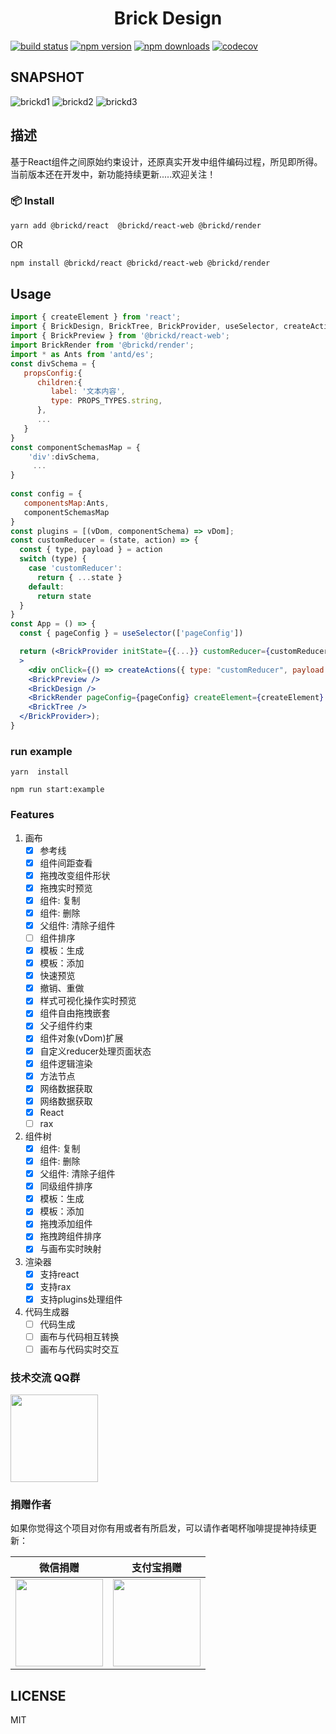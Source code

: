 <h1 align='center'>Brick Design</h1>

[![build status](https://travis-ci.org/brick-design/react-visual-editor.svg?branch=brickd)](https://travis-ci.org/github/brick-design/react-visual-editor)
[![npm version](https://img.shields.io/npm/v/@brickd/react.svg?style=flat-square)](https://www.npmjs.com/package/brickd)
[![npm downloads](https://img.shields.io/npm/dm/@brickd/react.svg?maxAge=43200&style=flat-square)](https://www.npmjs.com/package/brickd)
[![codecov](https://codecov.io/gh/brick-design/react-visual-editor/branch/master/graph/badge.svg)](https://codecov.io/gh/brick-design/react-visual-editor)

## SNAPSHOT
![brickd1](https://user-images.githubusercontent.com/15995127/85188005-7e4de100-b2d6-11ea-9441-2bd5570b14a9.gif)
![brickd2](https://user-images.githubusercontent.com/15995127/85187856-86595100-b2d5-11ea-883e-e45313797fb3.gif)
![brickd3](https://user-images.githubusercontent.com/15995127/85187862-92451300-b2d5-11ea-8394-a6c06b45de97.gif)

## 描述
基于React组件之间原始约束设计，还原真实开发中组件编码过程，所见即所得。当前版本还在开发中，新功能持续更新.....欢迎关注！


###  📦 Install
```sh
yarn add @brickd/react  @brickd/react-web @brickd/render
```
OR
```sh
npm install @brickd/react @brickd/react-web @brickd/render
```
## Usage
```jsx
import { createElement } from 'react';
import { BrickDesign, BrickTree, BrickProvider, useSelector, createActions,PROPS_TYPES } from '@brickd/react';
import { BrickPreview } from '@brickd/react-web';
import BrickRender from '@brickd/render';
import * as Ants from 'antd/es';
const divSchema = {
   propsConfig:{
      children:{
         label: '文本内容',
         type: PROPS_TYPES.string,
      },
      ...
   }
}
const componentSchemasMap = {
	'div':divSchema,
     ...
}
 
const config = {
   componentsMap:Ants,
   componentSchemasMap
}
const plugins = [(vDom, componentSchema) => vDom];
const customReducer = (state, action) => {
  const { type, payload } = action
  switch (type) {
    case 'customReducer':
      return { ...state }
    default:
      return state
  }
}
const App = () => {
  const { pageConfig } = useSelector(['pageConfig'])

  return (<BrickProvider initState={{...}} customReducer={customReducer} config={config} warn={(msg) =>console.warning(msg)}
  >
    <div onClick={() => createActions({ type: "customReducer", payload: { ... } })}> 出发action</div>
    <BrickPreview />
    <BrickDesign />
    <BrickRender pageConfig={pageConfig} createElement={createElement} plugins={plugins} />
    <BrickTree />
  </BrickProvider>);
}
```
### run example

```
yarn  install

npm run start:example
```
### Features
1. 画布
    - [x] 参考线
    - [x] 组件间距查看
    - [x] 拖拽改变组件形状
    - [x] 拖拽实时预览
    - [x] 组件: 复制
    - [x] 组件: 删除
    - [x] 父组件: 清除子组件
    - [ ] 组件排序 
    - [x] 模板：生成
    - [x] 模板：添加
    - [x] 快速预览
    - [x] 撤销、重做
    - [x] 样式可视化操作实时预览
    - [x] 组件自由拖拽嵌套
    - [x] 父子组件约束
    - [x] 组件对象(vDom)扩展
    - [x] 自定义reducer处理页面状态
    - [x] 组件逻辑渲染
    - [x] 方法节点
    - [x] 网络数据获取
    - [x] 网络数据获取
    - [x] React
    - [ ] rax
    
2. 组件树
    - [x] 组件: 复制
    - [x] 组件: 删除
    - [x] 父组件: 清除子组件
    - [x] 同级组件排序 
    - [x] 模板：生成
    - [x] 模板：添加 
    - [x] 拖拽添加组件
    - [x] 拖拽跨组件排序
    - [x] 与画布实时映射

3. 渲染器
    - [x] 支持react
    - [x] 支持rax
    - [x] 支持plugins处理组件

4. 代码生成器
   - [ ] 代码生成
   - [ ] 画布与代码相互转换
   - [ ] 画布与代码实时交互

### 技术交流 QQ群

 <img src="https://user-images.githubusercontent.com/15995127/112433279-fb821700-8d7c-11eb-9b86-da2b0f317b1f.jpeg" width="140" />
 
### 捐赠作者

如果你觉得这个项目对你有用或者有所启发，可以请作者喝杯咖啡提提神持续更新：

| 微信捐赠  | 支付宝捐赠
|---|---|
| <img src="https://user-images.githubusercontent.com/15995127/111981180-4bc16500-8b42-11eb-8376-60c16e415a8f.png" width="140" />| <img src="https://user-images.githubusercontent.com/15995127/111981247-61368f00-8b42-11eb-82f1-dbe47ca64682.jpeg" width="140" />

## LICENSE

MIT
